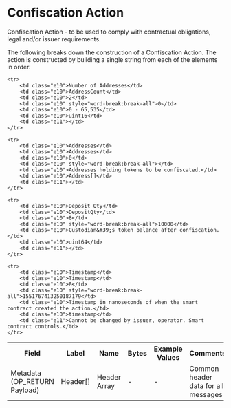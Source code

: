 
# Confiscation Action

Confiscation Action -  to be used to comply with contractual obligations, legal and/or issuer requirements.

The following breaks down the construction of a Confiscation Action. The action is constructed by building a single string from each of the elements in order.

<table class="waffle">
	<tr style='height:19px;'>
		<th style="width:6%" class="s0">Field</th>
		<th style="width:9%" class="s1">Label</th>
		<th style="width:9%" class="s1">Name</th>
		<th style="width:2%" class="s1">Bytes</th>
		<th style="width:29%" class="s1">Example Values</th>
		<th style="width:26%" class="s1">Comments</th>
		<th style="width:5%" class="s1">Data Type</th>
		<th style="width:14%" class="s2">Amendment Restrictions</th>
	</tr>
	<tr>
		<td class="s5" rowspan="100">Metadata (OP_RETURN Payload)</td>
		<td class="e6">Header[]</td>
		<td class="e6">Header Array</td>
		<td class="e6">-</td>
		<td class="e6">-</td>
		<td class="e6">Common header data for all messages</td>
		<td class="e6">Header</td>
		<td class="e7"></td>
	</tr>

	<tr>
		<td class="e10">Number of Addresses</td>
		<td class="e10">AddressCount</td>
		<td class="e10">2</td>
		<td class="e10" style="word-break:break-all">0</td>
		<td class="e10">0 - 65,535</td>
		<td class="e10">uint16</td>
		<td class="e11"></td>
	</tr>

	<tr>
		<td class="e10">Addresses</td>
		<td class="e10">Addresses</td>
		<td class="e10">0</td>
		<td class="e10" style="word-break:break-all"></td>
		<td class="e10">Addresses holding tokens to be confiscated.</td>
		<td class="e10">Address[]</td>
		<td class="e11"></td>
	</tr>

	<tr>
		<td class="e10">Deposit Qty</td>
		<td class="e10">DepositQty</td>
		<td class="e10">8</td>
		<td class="e10" style="word-break:break-all">10000</td>
		<td class="e10">Custodian&#39;s token balance after confiscation.</td>
		<td class="e10">uint64</td>
		<td class="e11"></td>
	</tr>

	<tr>
		<td class="e10">Timestamp</td>
		<td class="e10">Timestamp</td>
		<td class="e10">8</td>
		<td class="e10" style="word-break:break-all">1551767413250187179</td>
		<td class="e10">Timestamp in nanoseconds of when the smart contract created the action.</td>
		<td class="e10">timestamp</td>
		<td class="e11">Cannot be changed by issuer, operator. Smart contract controls.</td>
	</tr>

</table>
